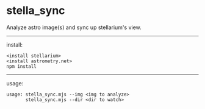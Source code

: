 # stella_sync

Analyze astro image(s) and sync up stellarium's view.

---

install:
```
<install stellarium>
<install astrometry.net>
npm install
```

---

usage:
```
usage: stella_sync.mjs --img <img to analyze>
       stella_sync.mjs --dir <dir to watch>
```
